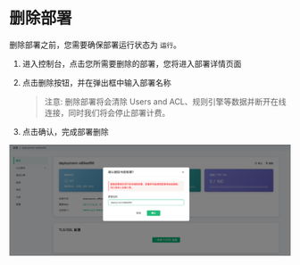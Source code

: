 # 删除部署

删除部署之前，您需要确保部署运行状态为 `运行`。

1. 进入控制台，点击您所需要删除的部署，您将进入部署详情页面

2. 点击删除按钮，并在弹出框中输入部署名称

   > 注意: 删除部署将会清除 Users and ACL、规则引擎等数据并断开在线连接，同时我们将会停止部署计费。

3. 点击确认，完成部署删除

![delete_deployment](./_assets/delete_deployment.png)

